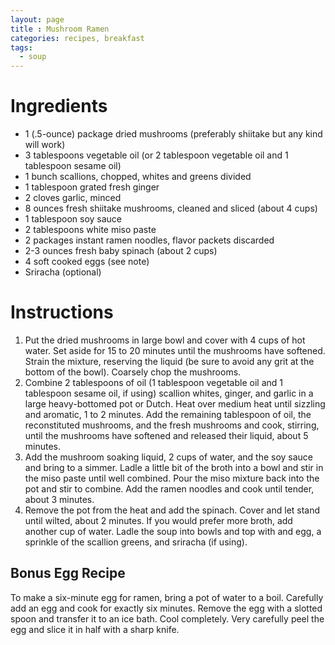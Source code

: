 ```yaml
---
layout: page
title : Mushroom Ramen
categories: recipes, breakfast
tags:
  - soup
---
```


# Ingredients

* 1 (.5-ounce) package dried mushrooms (preferably shiitake but any kind will work)
* 3 tablespoons vegetable oil (or 2 tablespoon vegetable oil and 1 tablespoon sesame oil)
* 1 bunch scallions, chopped, whites and greens divided
* 1 tablespoon grated fresh ginger
* 2 cloves garlic, minced
* 8 ounces fresh shiitake mushrooms, cleaned and sliced (about 4 cups)
* 1 tablespoon soy sauce
* 2 tablespoons white miso paste
* 2 packages instant ramen noodles, flavor packets discarded
* 2-3 ounces fresh baby spinach (about 2 cups)
* 4 soft cooked eggs (see note)
* Sriracha (optional)

# Instructions

1. Put the dried mushrooms in large bowl and cover with 4 cups of hot water. Set aside for 15 to 20 minutes until the mushrooms have softened. Strain the mixture, reserving the liquid (be sure to avoid any grit at the bottom of the bowl). Coarsely chop the mushrooms.
2. Combine 2 tablespoons of oil (1 tablespoon vegetable oil and 1 tablespoon sesame oil, if using) scallion whites, ginger, and garlic in a large heavy-bottomed pot or Dutch. Heat over medium heat until sizzling and aromatic, 1 to 2 minutes. Add the remaining tablespoon of oil, the reconstituted mushrooms, and the fresh mushrooms and cook, stirring, until the mushrooms have softened and released their liquid, about 5 minutes.
3. Add the mushroom soaking liquid, 2 cups of water, and the soy sauce and bring to a simmer. Ladle a little bit of the broth into a bowl and stir in the miso paste until well combined. Pour the miso mixture back into the pot and stir to combine. Add the ramen noodles and cook until tender, about 3 minutes.
4. Remove the pot from the heat and add the spinach. Cover and let stand until wilted, about 2 minutes. If you would prefer more broth, add another cup of water. Ladle the soup into bowls and top with and egg, a sprinkle of the scallion greens, and sriracha (if using).

## Bonus Egg Recipe
To make a six-minute egg for ramen, bring a pot of water to a boil. Carefully add an egg and cook for exactly six minutes. Remove the egg with a slotted spoon and transfer it to an ice bath. Cool completely. Very carefully peel the egg and slice it in half with a sharp knife.